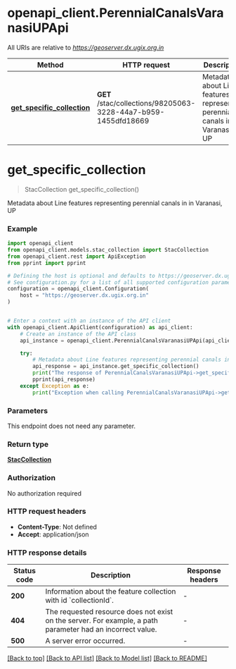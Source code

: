 # openapi_client.PerennialCanalsVaranasiUPApi

All URIs are relative to *https://geoserver.dx.ugix.org.in*

Method | HTTP request | Description
------------- | ------------- | -------------
[**get_specific_collection**](PerennialCanalsVaranasiUPApi.md#get_specific_collection) | **GET** /stac/collections/98205063-3228-44a7-b959-1455dfd18669 | Metadata about Line features representing perennial canals in in Varanasi, UP


# **get_specific_collection**
> StacCollection get_specific_collection()

Metadata about Line features representing perennial canals in in Varanasi, UP

### Example


```python
import openapi_client
from openapi_client.models.stac_collection import StacCollection
from openapi_client.rest import ApiException
from pprint import pprint

# Defining the host is optional and defaults to https://geoserver.dx.ugix.org.in
# See configuration.py for a list of all supported configuration parameters.
configuration = openapi_client.Configuration(
    host = "https://geoserver.dx.ugix.org.in"
)


# Enter a context with an instance of the API client
with openapi_client.ApiClient(configuration) as api_client:
    # Create an instance of the API class
    api_instance = openapi_client.PerennialCanalsVaranasiUPApi(api_client)

    try:
        # Metadata about Line features representing perennial canals in in Varanasi, UP
        api_response = api_instance.get_specific_collection()
        print("The response of PerennialCanalsVaranasiUPApi->get_specific_collection:\n")
        pprint(api_response)
    except Exception as e:
        print("Exception when calling PerennialCanalsVaranasiUPApi->get_specific_collection: %s\n" % e)
```



### Parameters

This endpoint does not need any parameter.

### Return type

[**StacCollection**](StacCollection.md)

### Authorization

No authorization required

### HTTP request headers

 - **Content-Type**: Not defined
 - **Accept**: application/json

### HTTP response details

| Status code | Description | Response headers |
|-------------|-------------|------------------|
**200** | Information about the feature collection with id &#x60;collectionId&#x60;. |  -  |
**404** | The requested resource does not exist on the server. For example, a path parameter had an incorrect value. |  -  |
**500** | A server error occurred. |  -  |

[[Back to top]](#) [[Back to API list]](../README.md#documentation-for-api-endpoints) [[Back to Model list]](../README.md#documentation-for-models) [[Back to README]](../README.md)

